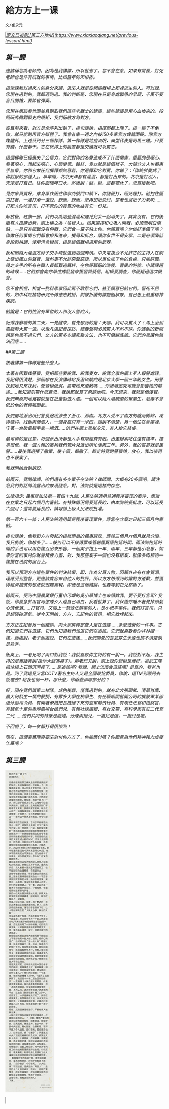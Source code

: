 # 給方方上一课

`文/崔永元`

<cite style="border: 2px solid grey">
原文已被刪;[第三方地址](https://www.xiaxiaoqiang.net/previous-lesson/.html)
<cite>

## 第一課
應該稱您為老師的，因為是我講課，所以就省了。您不會在意，如果有需要，打死老師也是件有成就的事情，比如當年的宋彬彬。

這堂課我以過來人的身分來講，過來人就是從網絡戰場上死裡逃生的人。可以說，您現在遇到的，我都遇到過。我的判斷是，您現在只是身處戰爭的早期，千萬不要盲目開槍，要節省彈藥。

您現在應該看地圖並且聽取我們這些老戰士的建議，這些建議是用心血換來的。按照研究微觀戰史的規矩，我們稱敵方為對方。

從目前來看，對方是全序列出動了，換句話說，指揮部都上陣了。這一輪干不倒你，就只能動用官方媒體了。我曾有幸一週之內被150多家官方媒體圍毆。除官方媒體外，上述系列分三個梯隊。第一梯隊是地痞流氓，典型代表是司馬三雞。只要有錢，什麼都干。它在微博上的設置都是交錢就可以罵它。

這個梯隊已經喪失了公信力，它們對你的名譽造成不了什麼傷害，重要的是噁心。看著噁心，想起來噁心，心態變壞。韓紅、袁立就是這個樣子，大部分文人也都束手無策。你和它做任何解釋都無意義，你選擇和它對罵，你輸了：「你終於變成了你討厭的那種人」。早年間，北京天津都有混混，都是打出來的。北京是打別人，天津是打自己。往你面碗啐口水，然後說：爺，爺，這都埋汰了，您賞給我吧。

見你家買賣好，穿身厚衣服往你家商號門口躺下，你隨便打，照死裡打。他抱住腦袋扛著，一邊打滾一邊說，舒服，舒服，您再加把勁兒，您老也沒把子力氣喲……打死人你吃官司，打不死你的買賣的收益有它一份兒。

解放後，紅旗一展，我們以為這些混混和煙花兒女一起消失了。其實沒有，它們後繼有人推陳出新，網上稱之為「垃圾人」。如果選擇和垃圾人開戰，必須想明白兩點，一是只有開戰沒有停戰，它們會一輩子粘上你。你願意嗎？你做好準備了嗎？你做任何事情它們都會摻和進來，攪局和拆台，讓你永世不得安寧。二是必須降低身段和格調，使用污言穢語，這是這個戰場通用的武器。

我和網絡大混混方肘子交手時就遇到這個麻煩。中央電視台不允許它的主持人在網上發出獨立的聲音，當然更不允許惡聲惡語，所以單位成了你的負擔，只能辭職。與之交手的所有在職人員都難逃羈絆，在你評職稱的時候、晉級的時候、申請課題的時候……它們都會向你單位成批發來揭發質疑信，組織要調查，你便錯過這次機會。

您不會相信，相當一批科學家因此再不敢惹它們，甚至願意巴結它們。誓死不屈的，如中科院植物研究所傅德志教授，則被折騰的課題組解散，自己患上嚴重精神疾病。

結論是：它們怕沒有單位的人和沒人管的人。

記得我辭職的第二天，一覺醒來，首先想到的是：天哪，我可以罵人了！馬上坐到電腦前大罵一通。以後凡遇記者採訪，總要聲明必須罵人不然不採。你遇到的新問題是你罵不過它們，文人的罵多少講究點文法，也不可僭越底線。它們的罵讓你無法回應……

##第二課

接著講第一梯隊是些什麼人。

本著有困難找警察，我把那些要殺我、殺我妻女、殺我全家的網上歹人報警處理。我記得很清楚，那個想在我演講時給我潑硫酸的是北京大學一個三年級女生。刑警找到她又來找我，聲音很低沉。要帶她來道歉嗎……你接著追究可能會影響她的前途……我知道刑警什麼意思，我說那就算了原諒她吧。今天想來，我就是個傻冒。我們無原則地寬容就是在批量製造人渣。一個可以給人潑硫酸的畢業生，惡毒不會低於他的老師張頤武。

我們屬地派出所民警長途跋涉去了浙江、湖南。北方人受不了南方的陰雨綿綿，凍得發抖。找到兩個渣人，一個身高只有一米四，話說不清楚，另一個住在倉庫裡，守著一台破電腦手拿一瓶酒……他們在網上罵崔永元，有人給它結帳。

最可憐的是民警，每個派出所都是人手有限經費有限。出差辦案吃住還有標準，標準很低。我一個人報的案夠我們管片兒派出所忙活兩三年。另外，我的哥哥就是民警……最後我選擇了撤案，幾十個，都撤了。臨走時我對警察說，放心，我以後再也不報案了。

我就開始啟動訴訟。

前兩天，我問律師，咱們還有多少案子在法院？律師說，大概有20多個吧。請注意我們對話間流露出的散漫隨意。對，法院就是這樣的存在。

法律規定: 民事訴訟法第一百四十九條: 人民法院適用普通程序審理的案件，應當在立案之日起六個月內審結。有特殊情況需要延長的，由本院院長批准，可以延長六個月；還需要延長的，請報請上級人民法院批准。

第一百六十一條：人民法院適用簡易程序審理案件，應當在立案之日起三個月內審結。

換句話說，像我和方方發起的這樣簡單的民事訴訟，應該三個月六個月就見分曉。我只能說，你想多了……被告可以不接傳票或管轄權異議拖延時間。而法院拖延時間的手法可以用花樣百出來形容，一個案子拖上一年、兩年、三年都是小意思，如果你當回事兒你就會精疲力盡，對，我那些案子一個也沒有結案，就像多肉植物一樣擺在法院的窗台上。

我可以預測方方這些案件的判決結果，即，作為公眾人物，因額外占有社會資源，理應受到監督，更應該寬容來自他人的批評。所以方方想得到的讓對方道歉，並獲得經濟補償的想法就很難實現。即便是這個結論，也要等到花兒都謝了。

前兩天，受到中國農業銀行董申污衊的吳小華博士也來請教我，要不要打官司? 我說，你要急於用官司懲戒歹人還自己清白，我看就算了，我保證你睡不著覺掉頭髮心情低落……打官司，又碰上一幫依法辦事的人，是小概率事件。我們打官司，只是想碰碰運氣。從今天開始，方方，忘記你的官司，把它軟埋起來。

方方正在犯著另一個錯誤，向大家解釋那些人是在造謠……多麼徒勞的一件事。它們知道它們在造謠，它們也知道我們知道它們在造謠。它們就喜歡看你祥林嫂一樣，到處說，老子到處說，它們在造謠……我們關愛的芸芸眾生永遠也搞不清楚孰是孰非。

飯桌上，一老兄喝了兩口對我說：我就喜歡你主持的有一說一。我說對不起，我主持的是實話實說(操你大爺馮褲子)。那老兄又說，網上說你爺爺是漢奸，被武工隊抓住綁上石頭沉河裡了……是造謠吧? 我說，網上怎麼會造謠呢? 是真的，我爸也是。到了我這兒又當CCTV著名主持人又是全國政協委員，你說，這TM到哪兒去說理去? 給我也倒一杯，那什麼，你爺爺那哪部分的？

好，現在我們講第二梯隊。成色複雜，僅我遇到的，就有北大張頤武、清華肖鷹、農大何柄生一類的教授，有眾多大學在校學生、有任職期間就開公司的解放軍某部退休副司令員、有開著僚機把長機撞下來的空軍前飛行員、有現任法官和檢察官、有騷氣十足的香港電視台娘們兒、有報社總編輯、有女交警、有科學家有紅二代官二代……他們共同的特徵是腦殘。分成兩撥兒，一撥兒是傻，一撥兒是壞。

不回憶了，每一仗都打得很慘烈！

現在，這個豪華陣容要來對付你方方了，你能應付嗎？你願意為他們耗神耗力虛度年華嗎？

## 第三課
![](assets/markdown-img-paste-20200426162146423.png)

